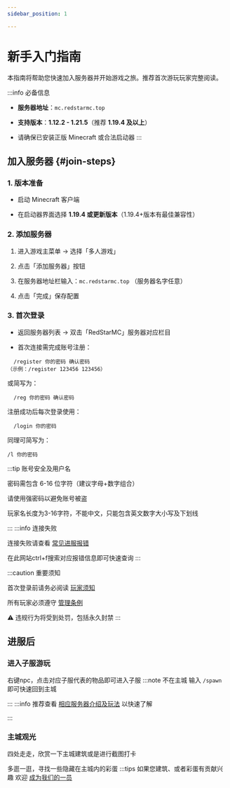 ```yaml
---
sidebar_position: 1

---
```


# 新手入门指南 

本指南将帮助您快速加入服务器并开始游戏之旅。推荐首次游玩玩家完整阅读。

:::info 必备信息

- **服务器地址**：`mc.redstarmc.top` 

- **支持版本**：**1.12.2 - 1.21.5**（推荐 **1.19.4 及以上**）

- 请确保已安装正版 Minecraft 或合法启动器
:::

## 加入服务器 {#join-steps}

### 1. 版本准备

- 启动 Minecraft 客户端

- 在启动器界面选择 **1.19.4 或更新版本**（1.19.4+版本有最佳兼容性）


### 2. 添加服务器

1. 进入游戏主菜单 → 选择「多人游戏」

2. 点击「添加服务器」按钮

3. 在服务器地址栏输入：`mc.redstarmc.top` （服务器名字任意）

4. 点击「完成」保存配置
   

### 3. 首次登录

- 返回服务器列表 → 双击「RedStarMC」服务器对应栏目

- 首次连接需完成账号注册：
```minecraft
  /register 你的密码 确认密码
（示例：/register 123456 123456）
```
或简写为：
```
  /reg 你的密码 确认密码
```

注册成功后每次登录使用：
```
  /login 你的密码
```
同理可简写为：
```
/l 你的密码
```

:::tip 账号安全及用户名

密码需包含 6-16 位字符（建议字母+数字组合）

请使用强密码以避免账号被盗

玩家名长度为3-16字符，不能中文，只能包含英文数字大小写及下划线

:::
:::info 连接失败

连接失败请查看 [常见进服报错](https://www.bilibili.com/opus/746713831636467719)

在此网站ctrl+f搜索对应报错信息即可快速查询 
:::

:::caution 重要须知 

首次登录前请务必阅读 [玩家须知](/rules/player-notice)

所有玩家必须遵守 [管理条例](/rules/management-regulations)

⚠️ 违规行为将受到处罚，包括永久封禁 
:::


## 进服后

### 进入子服游玩
右键npc，点击对应子服代表的物品即可进入子服
:::note 不在主城
输入 `/spawn` 即可快速回到主城

:::
:::info
推荐查看 [相应服务器介绍及玩法](/server-introduce) 以快速了解

:::
### 主城观光
四处走走，欣赏一下主城建筑或是进行截图打卡

多逛一逛，寻找一些隐藏在主城内的彩蛋
:::tips
如果您建筑、或者彩蛋有贡献兴趣 欢迎 [成为我们的一员](/admin/intro)





